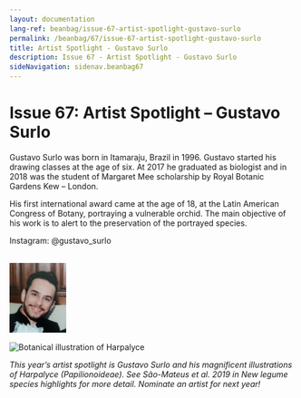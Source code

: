 ```yaml
---
layout: documentation
lang-ref: beanbag/issue-67-artist-spotlight-gustavo-surlo
permalink: /beanbag/67/issue-67-artist-spotlight-gustavo-surlo
title: Artist Spotlight - Gustavo Surlo
description: Issue 67 - Artist Spotlight - Gustavo Surlo
sideNavigation: sidenav.beanbag67
---
```


# Issue 67: Artist Spotlight – Gustavo Surlo

Gustavo Surlo was born in Itamaraju, Brazil in 1996. Gustavo started his drawing classes at the age of six. At 2017 he graduated as biologist and in 2018 was the student of Margaret Mee scholarship by Royal Botanic Gardens Kew – London.

His first international award came at the age of 18, at the Latin American Congress of Botany, portraying a vulnerable orchid. The main objective of his work is to alert to the preservation of the portrayed species.

Instagram: @gustavo_surlo  

<br />
<img src="/assets/images/Gustavo_Surlo.jpg" alt="Portrait of Gustavo Surlo" width="100">
<br />

![Botanical illustration of *Harpalyce*](/assets/images/harpalyce-tombadorensis.jpg)

*This year’s artist spotlight is Gustavo Surlo and his magnificent illustrations of Harpalyce (Papilionoideae). See São-Mateus et al. 2019 in New legume species highlights for more detail. Nominate an artist for next year!*